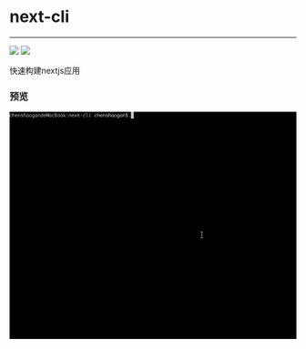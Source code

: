 # next-cli
--------------
![](https://img.shields.io/travis/tccsg/next-cli.svg?style=flat-square)
![](https://img.shields.io/github/license/tccsg/next-cli.svg?style=flat-square)



快速构建nextjs应用

### 预览
![预览](/images/next-cli-demo.gif)